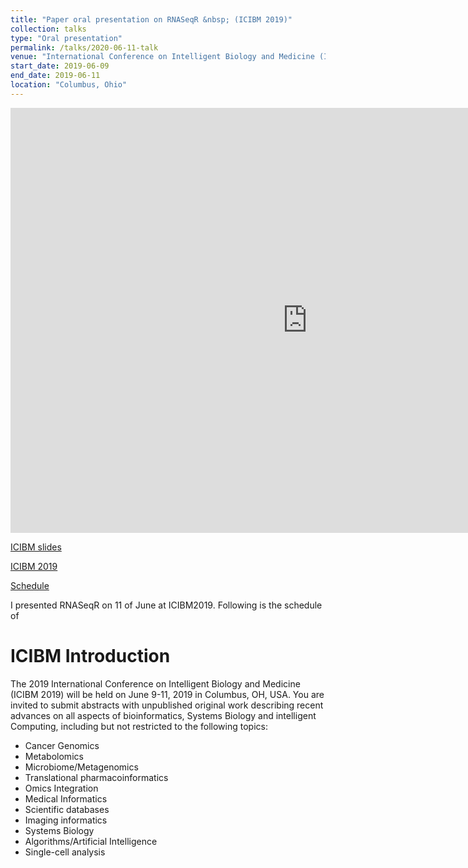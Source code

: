 ```yaml
---
title: "Paper oral presentation on RNASeqR &nbsp; (ICIBM 2019)"
collection: talks
type: "Oral presentation"
permalink: /talks/2020-06-11-talk
venue: "International Conference on Intelligent Biology and Medicine (ICIBM 2019)"
start_date: 2019-06-09
end_date: 2019-06-11
location: "Columbus, Ohio"
---
```


<iframe src="https://storage.googleapis.com/kuanhao.nctu.me/ICIBM/icibm_2019_RNASeqR.pdf" width="950" height="680" style="border:none;" scrolling="no"></iframe>

[ICIBM slides](https://drive.google.com/open?id=1XLg_ej1cUAJ8uTVV_XM-0KxnR2DKQXIQ)

[ICIBM 2019](https://icibm2019.org/)

[Schedule](https://icibm2019.org/Schedule.htm)

I presented RNASeqR on 11 of June at ICIBM2019. Following is the schedule of

# ICIBM Introduction
The 2019 International Conference on Intelligent Biology and Medicine (ICIBM 2019) will be held on June 9-11, 2019 in Columbus, OH, USA. You are invited to submit abstracts with unpublished original work describing recent advances on all aspects of bioinformatics, Systems Biology and intelligent Computing, including but not restricted to the following topics:

* Cancer Genomics
* Metabolomics
* Microbiome/Metagenomics
* Translational pharmacoinformatics
* Omics Integration
* Medical Informatics
* Scientific databases
* Imaging informatics
* Systems Biology
* Algorithms/Artificial Intelligence
* Single-cell analysis
